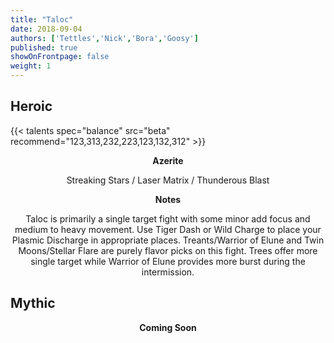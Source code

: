 ```yaml
---
title: "Taloc"
date: 2018-09-04
authors: ['Tettles','Nick','Bora','Goosy']
published: true
showOnFrontpage: false
weight: 1
---
```


## Heroic
{{< talents spec="balance" src="beta" recommend="123,313,232,223,123,132,312" >}}

<center>
<b>Azerite</b>
  
Streaking Stars / Laser Matrix / Thunderous Blast


<b>Notes</b>

Taloc is primarily a single target fight with some minor add focus and medium to heavy movement. Use 
Tiger Dash or Wild Charge to place your Plasmic Discharge in appropriate places. Treants/Warrior of Elune
and Twin Moons/Stellar Flare are purely flavor picks on this fight. Trees offer more single target while Warrior of Elune 
provides more burst during the intermission.

</center>


## Mythic

<center>
  <b>Coming Soon</b>
</center>
 
